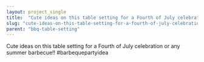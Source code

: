 ```yaml
---
layout: project_single
title:  "Cute ideas on this table setting for a Fourth of July celebration or any summer barbecue!! #barbequepartyidea"
slug: "cute-ideas-on-this-table-setting-for-a-fourth-of-july-celebration-or-any-summer"
parent: "bbq-table-setting"
---
```

Cute ideas on this table setting for a Fourth of July celebration or any summer barbecue!! #barbequepartyidea